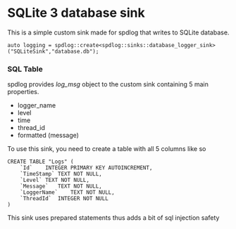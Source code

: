 # SQLite 3 database sink

This is a simple custom sink made for spdlog that writes to SQLite database.

```
auto logging = spdlog::create<spdlog::sinks::database_logger_sink>("SQLiteSink","database.db");
```

### SQL Table

spdlog provides *log_msg* object to the custom sink containing 5 main properties.

* logger_name
* level
* time
* thread_id
* formatted (message)

To use this sink, you need to create a table with all 5 columns like so

```
CREATE TABLE "Logs" (
	`Id`	INTEGER PRIMARY KEY AUTOINCREMENT,
	`TimeStamp`	TEXT NOT NULL,
	`Level`	TEXT NOT NULL,
	`Message`	TEXT NOT NULL,
	`LoggerName`	TEXT NOT NULL,
	`ThreadId`	INTEGER NOT NULL
)
```

This sink uses prepared statements thus adds a bit of sql injection safety
